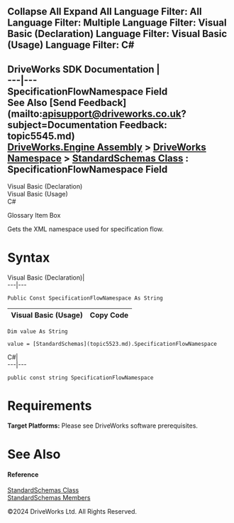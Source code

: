        

 Collapse All Expand All  Language Filter: All  Language Filter: Multiple  Language Filter: Visual Basic (Declaration) Language Filter: Visual Basic (Usage) Language Filter: C#  
---  
DriveWorks SDK Documentation  |   
---|---  
SpecificationFlowNamespace Field   
See Also [Send Feedback](mailto:apisupport@driveworks.co.uk?subject=Documentation Feedback: topic5545.md)  
[DriveWorks.Engine Assembly](topic2156.md) > [DriveWorks Namespace](topic2159.md) > [StandardSchemas Class](topic5523.md) : SpecificationFlowNamespace Field  
---  
  
Visual Basic (Declaration)    
Visual Basic (Usage)    
C# 

Glossary Item Box

Gets the XML namespace used for specification flow. 

# Syntax

Visual Basic (Declaration)|   
---|---  
      
    
    Public Const SpecificationFlowNamespace As String  
  
Visual Basic (Usage)| Copy Code  
---|---  
      
    
    Dim value As String
     
    value = [StandardSchemas](topic5523.md).SpecificationFlowNamespace  
  
C#|   
---|---  
      
    
    public const string SpecificationFlowNamespace  
  
# Requirements

**Target Platforms:** Please see DriveWorks software prerequisites.

# See Also

#### Reference

[StandardSchemas Class](topic5523.md)   
[StandardSchemas Members](topic5524.md)

©2024 DriveWorks Ltd. All Rights Reserved.
